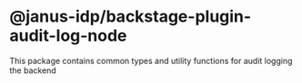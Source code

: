 # @janus-idp/backstage-plugin-audit-log-node

This package contains common types and utility functions for audit logging the backend
